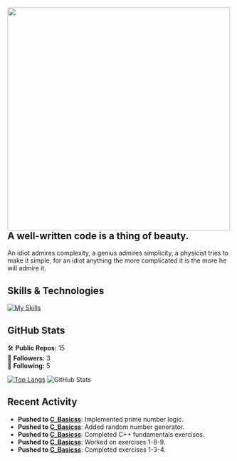<img align="left" height="500" src="https://blogger.googleusercontent.com/img/b/R29vZ2xl/AVvXsEiKB1qh-UThrIS1iDvLjShObQIOk0eayM17-6-fi1KGKtnqfBQtxalLUnzlIVvoCmCOwKErBtRHOU9JoJz2sDsO1_0c5PAEGEqlkoG4q7P6g5rLvy9WrjHQxVGjEzdcz-gCVNVCI9SXPwzVYOYB9CY-0dwK1787_i-NSgXh6sFMIHmcui_FaTrPe3AfLw/s1600-rw/the_neon_shallows_by_leikoi.webp"  />

## A well-written code is a thing of beauty.

An idiot admires complexity, a genius admires simplicity, a physicist tries to make it simple, for an idiot anything the more complicated it is the more he will admire it.

## Skills & Technologies
[![My Skills](https://skillicons.dev/icons?i=c,cpp,git,mysql,postgres,arch,linux,cmake,arduino,raspberrypi,neovim,py,lua&perline=8)](https://skillicons.dev)


## GitHub Stats

🛠️ **Public Repos:** 15  
👥 **Followers:** 3  
👤 **Following:** 5  

[![Top Langs](https://github-readme-stats.vercel.app/api/top-langs/?username=raMitov&layout=compact&theme=dark)](https://github.com/anuraghazra/github-readme-stats)
![GitHub Stats](https://github-readme-stats.vercel.app/api?username=raMitov&show_icons=true&theme=radical)

## Recent Activity

- **Pushed to [C_Basicss](https://github.com/raMitov/C_Basicss)**: Implemented prime number logic. 
- **Pushed to [C_Basicss](https://github.com/raMitov/C_Basicss)**: Added random number generator. 
- **Pushed to [C_Basicss](https://github.com/raMitov/C_Basicss)**: Completed C++ fundamentals exercises. 
- **Pushed to [C_Basicss](https://github.com/raMitov/C_Basicss)**: Worked on exercises 1-8-9. 
- **Pushed to [C_Basicss](https://github.com/raMitov/C_Basicss)**: Completed exercises 1-3-4.
